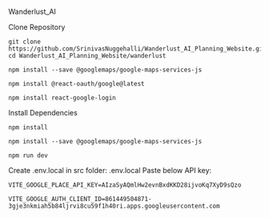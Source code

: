 Wanderlust_AI

Clone Repository 

```
git clone https://github.com/SrinivasNuggehalli/Wanderlust_AI_Planning_Website.git
cd Wanderlust_AI_Planning_Website/wanderlust

npm install --save @googlemaps/google-maps-services-js

npm install @react-oauth/google@latest

npm install react-google-login
```

Install Dependencies
```
npm install

npm install --save @googlemaps/google-maps-services-js

npm run dev

```

Create .env.local in src folder: .env.local
Paste below API key:
```
VITE_GOOGLE_PLACE_API_KEY=AIzaSyAQmlHw2evnBxdKKD28ijvoKq7XyD9sQzo

VITE_GOOGLE_AUTH_CLIENT_ID=861449504871-3gje3nkmiah5b84ljrvi8cu59f1h40ri.apps.googleusercontent.com


```
